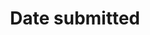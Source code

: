 ---
title: 'Date submitted'
field: 'dcterms.dateSubmitted'
slug: 'dcterms-datesubmitted'
description: 'Date when the resource is submitted to a repository or database'
comment: 'Date in YYYY-MM-DD format. At the very least you must enter the year, but month and day is better if possible.'
required: False
module: 'Status'
cluster: 'Global'
policy: 'Date. Single value only.'
layout: 'home'
---